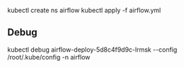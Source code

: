 kubectl create ns airflow
kubectl apply -f airflow.yml

## Debug
kubectl debug airflow-deploy-5d8c4f9d9c-lrmsk --config /root/.kube/config -n airflow